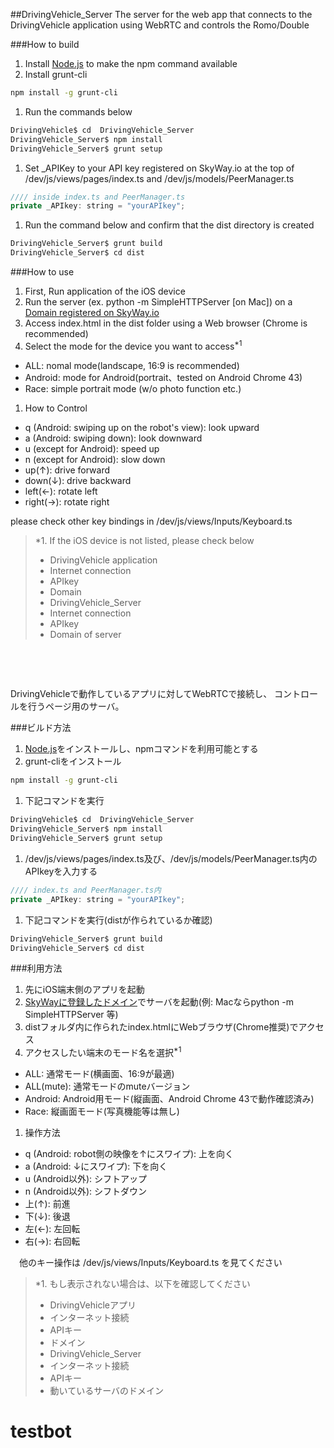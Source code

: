 ##DrivingVehicle_Server
The server for the web app that connects to the DrivingVehicle application using WebRTC and controls the Romo/Double

###How to build
 1. Install [Node.js](https://nodejs.org/) to make the npm command available
 1. Install grunt-cli
 
 ```bash
 npm install -g grunt-cli
 ```
 
 1. Run the commands below
 
  ```bash
  DrivingVehicle$ cd  DrivingVehicle_Server
  DrivingVehicle_Server$ npm install
  DrivingVehicle_Server$ grunt setup
  ```

 1. Set _APIKey to your API key registered on SkyWay.io at the top of /dev/js/views/pages/index.ts and /dev/js/models/PeerManager.ts
 
 ```javascript
 //// inside index.ts and PeerManager.ts
 private _APIkey: string = "yourAPIkey";
 ```
 
 1. Run the command below and confirm that the dist directory is created

  ```bash
  DrivingVehicle_Server$ grunt build
  DrivingVehicle_Server$ cd dist
  ```

###How to use
 1. First, Run application of the iOS device
 1. Run the server (ex. python -m SimpleHTTPServer [on Mac]) on a [Domain registered on SkyWay.io](https://skyway.io/ds/)
 1. Access index.html in the dist folder using a Web browser (Chrome is recommended)
 1. Select the mode for the device you want to access<sup>*1</sup>
  - ALL: nomal mode(landscape, 16:9 is recommended)
  - Android: mode for Android(portrait、tested on Android Chrome 43)
  - Race: simple portrait mode (w/o photo function etc.)
 1. How to Control
  - q (Android: swiping up on the robot's view): look upward
  - a (Android: swiping down): look downward
  - u (except for Android): speed up
  - n (except for Android): slow down
  - up(↑): drive forward
  - down(↓): drive backward
  - left(←): rotate left
  - right(→): rotate right
  
  please check other key bindings in /dev/js/views/Inputs/Keyboard.ts

> *1. If the iOS device is not listed, please check below
>   - DrivingVehicle application
>    - Internet connection
>    - APIkey
>    - Domain
>   - DrivingVehicle_Server
>    - Internet connection
>    - APIkey
>    - Domain of server

　
---

DrivingVehicleで動作しているアプリに対してWebRTCで接続し、 コントロールを行うページ用のサーバ。

###ビルド方法
 1. [Node.js](https://nodejs.org/)をインストールし、npmコマンドを利用可能とする
 1. grunt-cliをインストール
 
 ```bash
 npm install -g grunt-cli
 ```
 
 1. 下記コマンドを実行

  ```bash
  DrivingVehicle$ cd  DrivingVehicle_Server
  DrivingVehicle_Server$ npm install
  DrivingVehicle_Server$ grunt setup
  ```

 1. /dev/js/views/pages/index.ts及び、/dev/js/models/PeerManager.ts内のAPIkeyを入力する
 
 ```javascript
 //// index.ts and PeerManager.ts内
 private _APIkey: string = "yourAPIkey";
 ```
 
 1. 下記コマンドを実行(distが作られているか確認)

  ```bash
  DrivingVehicle_Server$ grunt build
  DrivingVehicle_Server$ cd dist
  ```

###利用方法
 1. 先にiOS端末側のアプリを起動
 1. [SkyWayに登録したドメイン](https://skyway.io/ds/)でサーバを起動(例: Macならpython -m SimpleHTTPServer 等)
 1. distフォルダ内に作られたindex.htmlにWebブラウザ(Chrome推奨)でアクセス
 1. アクセスしたい端末のモード名を選択<sup>*1</sup>
  - ALL: 通常モード(横画面、16:9が最適)
  - ALL(mute): 通常モードのmuteバージョン
  - Android: Android用モード(縦画面、Android Chrome 43で動作確認済み)
  - Race: 縦画面モード(写真機能等は無し)
 1. 操作方法
  - q (Android: robot側の映像を↑にスワイプ): 上を向く
  - a (Android: ↓にスワイプ): 下を向く
  - u (Android以外): シフトアップ
  - n (Android以外): シフトダウン
  - 上(↑): 前進
  - 下(↓): 後退
  - 左(←): 左回転
  - 右(→): 右回転
  
　他のキー操作は /dev/js/views/Inputs/Keyboard.ts を見てください

> *1. もし表示されない場合は、以下を確認してください
>  - DrivingVehicleアプリ
>   - インターネット接続
>   - APIキー
>   - ドメイン
>  - DrivingVehicle_Server
>   - インターネット接続
>   - APIキー
>   - 動いているサーバのドメイン
# testbot
